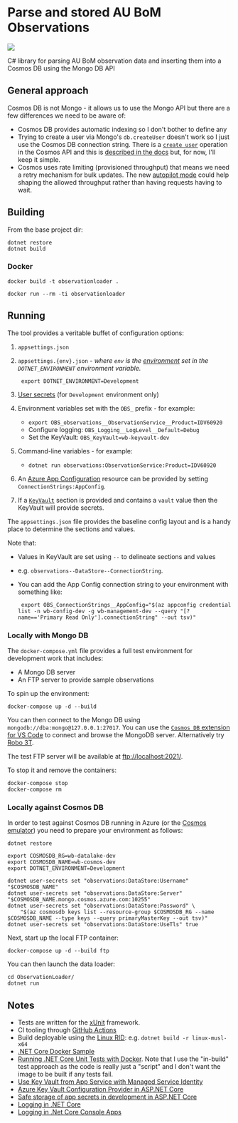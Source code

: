 # Parse and stored AU BoM Observations

![](https://github.com/weather-balloon/lib-cs-parse-bom-observations/workflows/Build/badge.svg)

C# library for parsing AU BoM observation data and inserting them into
a Cosmos DB using the Mongo DB API

## General approach

Cosmos DB is not Mongo - it allows us to use the Mongo API
but there are a few differences we need to be aware of:

* Cosmos DB provides automatic indexing so I don't bother to define any
* Trying to create a user via Mongo's `db.createUser` doesn't work so I just use
the Cosmos DB connection string. There is a
[`create user`](https://docs.microsoft.com/en-us/rest/api/cosmos-db/create-a-user)
operation in the Cosmos API and this is
[described in the docs](https://docs.microsoft.com/en-us/azure/cosmos-db/secure-access-to-data#users)
but, for now, I'll keep it simple.
* Cosmos uses rate limiting (provisioned throughput) that means we need a retry mechanism
for bulk updates. The new [autopilot mode](https://docs.microsoft.com/en-us/azure/cosmos-db/provision-throughput-autopilot) could help shaping the allowed throughput rather than having
requests having to wait.

## Building

From the base project dir:

    dotnet restore
    dotnet build

### Docker

    docker build -t observationloader .

    docker run --rm -ti observationloader

## Running

The tool provides a veritable buffet of configuration options:

1. `appsettings.json`

1. `appsettings.{env}.json` - _where `env` is the [environment](https://docs.microsoft.com/en-us/aspnet/core/fundamentals/environments?view=aspnetcore-3.0#environments) set in the `DOTNET_ENVIRONMENT` environment variable._

        export DOTNET_ENVIRONMENT=Development

1. [User secrets](https://docs.microsoft.com/en-us/aspnet/core/security/app-secrets?view=aspnetcore-3.0&tabs=linux#secret-manager)
(for `Development` environment only)

1. Environment variables set with the `OBS_` prefix - for example:
    * `export OBS_observations__ObservationService__Product=IDV60920`
    * Configure logging: `OBS_Logging__LogLevel__Default=Debug`
    * Set the KeyVault: `OBS_KeyVault=wb-keyvault-dev`

1. Command-line variables - for example:
    * `dotnet run observations:ObservationService:Product=IDV60920`

1. An [Azure App Configuration](https://docs.microsoft.com/en-us/azure/azure-app-configuration/overview)
resource can be provided by setting `ConnectionStrings:AppConfig`.

1. If a [`KeyVault`](https://docs.microsoft.com/en-us/aspnet/core/security/key-vault-configuration?view=aspnetcore-3.0#secret-storage-in-the-production-environment-with-azure-key-vault)
section is provided and contains a `vault` value then the KeyVault will provide secrets.

The `appsettings.json` file provides the baseline config layout and is a handy place to
determine the sections and values.

Note that:

* Values in KeyVault are set using `--` to delineate sections and values
 - e.g. `observations--DataStore--ConnectionString`.

 * You can add the App Config connection string to your environment with something like:

        export OBS_ConnectionStrings__AppConfig="$(az appconfig credential list -n wb-config-dev -g wb-management-dev --query "[?name=='Primary Read Only'].connectionString" --out tsv)"


### Locally with Mongo DB

The `docker-compose.yml` file provides a full test environment for development work that includes:

- A Mongo DB server
- An FTP server to provide sample observations

To spin up the environment:

    docker-compose up -d --build

You can then connect to the Mongo DB using `mongodb://dba:mongo@127.0.0.1:27017`. You can
use the [`Cosmos DB` extension for VS Code](https://marketplace.visualstudio.com/items?itemName=ms-azuretools.vscode-cosmosdb) to connect and browse the MongoDB server.
Alternatively try [Robo 3T](https://robomongo.org/).

The test FTP server will be available at <ftp://localhost:2021/>.

To stop it and remove the containers:

    docker-compose stop
    docker-compose rm

### Locally against Cosmos DB

In order to test against Cosmos DB running in Azure
(or the [Cosmos emulator](https://docs.microsoft.com/en-us/azure/cosmos-db/local-emulator))
you need to prepare your environment as follows:

    dotnet restore

    export COSMOSDB_RG=wb-datalake-dev
    export COSMOSDB_NAME=wb-cosmos-dev
    export DOTNET_ENVIRONMENT=Development

    dotnet user-secrets set "observations:DataStore:Username" "$COSMOSDB_NAME"
    dotnet user-secrets set "observations:DataStore:Server" "$COSMOSDB_NAME.mongo.cosmos.azure.com:10255"
    dotnet user-secrets set "observations:DataStore:Password" \
        "$(az cosmosdb keys list --resource-group $COSMOSDB_RG --name $COSMOSDB_NAME --type keys --query primaryMasterKey --out tsv)"
    dotnet user-secrets set "observations:DataStore:UseTls" true

Next, start up the local FTP container:

    docker-compose up -d --build ftp

You can then launch the data loader:

    cd ObservationLoader/
    dotnet run

## Notes

* Tests are written for the [xUnit](https://docs.microsoft.com/en-us/dotnet/core/testing/unit-testing-with-dotnet-test)
framework.
* CI tooling through [GitHub Actions](https://help.github.com/en/categories/automating-your-workflow-with-github-actions)
* Build deployable using the [Linux RID](https://docs.microsoft.com/en-us/dotnet/core/rid-catalog#linux-rids): e.g. `dotnet build -r linux-musl-x64`
* [.NET Core Docker Sample](https://github.com/dotnet/dotnet-docker/tree/master/samples/dotnetapp)
* [Running .NET Core Unit Tests with Docker](https://github.com/dotnet/dotnet-docker/blob/master/samples/dotnetapp/dotnet-docker-unit-testing.md).
Note that I use the "in-build" test approach as the code is really just a "script" and I don't
want the image to be built if any tests fail.
* [Use Key Vault from App Service with Managed Service Identity](https://docs.microsoft.com/en-us/samples/azure-samples/app-service-msi-keyvault-dotnet/keyvault-msi-appservice-sample/)
* [Azure Key Vault Configuration Provider in ASP.NET Core](https://docs.microsoft.com/en-us/aspnet/core/security/key-vault-configuration?view=aspnetcore-3.0)
* [Safe storage of app secrets in development in ASP.NET Core](https://docs.microsoft.com/en-us/aspnet/core/security/app-secrets)
* [Logging in .NET Core](https://visualstudiomagazine.com/articles/2019/03/22/logging-in-net-core.aspx)
* [Logging in .Net Core Console Apps](https://www.blinkingcaret.com/2018/02/14/net-core-console-logging/)
